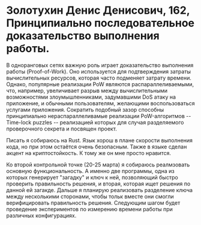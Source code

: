 # Золотухин Денис Денисович, 162, Принципиально последовательное доказательство выполнения работы.

В одноранговых сетях важную роль играет доказательство выполнения работы (Proof-of-Work). Оно используется для подтверждения затраты вычислительных ресурсов, которая часто подменяет затрату времени.
Однако, популярные реализации PoW являются распараллеливаемыми, что, например, увеличивает разрыв между вычислительными возможностями злоумышленниками, задумавшими DoS атаку на приложение, и обычными пользователям,
желающими воспользоваться услугами приложения. Сократить подобный зазор способны принципиально нераспараллеливамые реализации PoW-алгоритмов -- Time-lock puzzles -- реализацией которых для случая разделяемого проверочного секрета и посвящен проект.

Писать я собираюсь на Rust. Язык хорош в плане скорости выполнения кода, но при этом остаётся очень безопасным. Также в языке сделан акцент на криптостойкость. К тому же он мне просто нравится.


Ко второй контрольной точке (20-25 марта) я собираюсь реалмзовать основную функциональность. А именно две программы, одна из которых генерирует  "загадку" и ключ к ней, позволяющий быстро проверить правильность решения, и вторая,
которая ищет решения по данной ей загакде.
Дальше я планирую реализовать разделение ключа между несколькими сторонами, чтобы тольк вместе они смогли верифицировать правильность решения.
Следующим шагом будет проведение экспериментов по измерению времени работы при различных конфигурациях.
